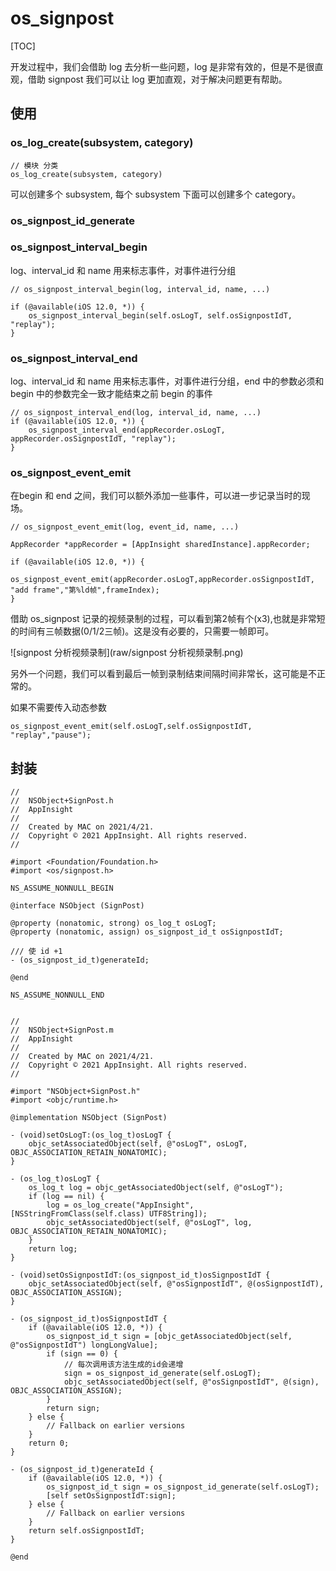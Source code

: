 # os_signpost



[TOC]

开发过程中，我们会借助 log 去分析一些问题，log 是非常有效的，但是不是很直观，借助 signpost 我们可以让 log 更加直观，对于解决问题更有帮助。

## 使用

### os_log_create(subsystem, category)



```
// 模块 分类
os_log_create(subsystem, category)
```

可以创建多个 subsystem, 每个 subsystem 下面可以创建多个 category。



### os_signpost_id_generate





### os_signpost_interval_begin 

  log、interval_id 和 name 用来标志事件，对事件进行分组

  ```
  // os_signpost_interval_begin(log, interval_id, name, ...)
  
  if (@available(iOS 12.0, *)) {
      os_signpost_interval_begin(self.osLogT, self.osSignpostIdT, "replay");
  }
  ```

  

### os_signpost_interval_end  

  log、interval_id 和 name 用来标志事件，对事件进行分组，end 中的参数必须和begin 中的参数完全一致才能结束之前 begin 的事件

  ```
  // os_signpost_interval_end(log, interval_id, name, ...)
  if (@available(iOS 12.0, *)) {
      os_signpost_interval_end(appRecorder.osLogT, appRecorder.osSignpostIdT, "replay");
  }
  ```

  

### os_signpost_event_emit 

在begin 和 end 之间，我们可以额外添加一些事件，可以进一步记录当时的现场。

  ```
  // os_signpost_event_emit(log, event_id, name, ...) 
  
  AppRecorder *appRecorder = [AppInsight sharedInstance].appRecorder;
  
  if (@available(iOS 12.0, *)) {
  		os_signpost_event_emit(appRecorder.osLogT,appRecorder.osSignpostIdT, "add frame","第%ld帧",frameIndex);		
  }
  ```



借助 os_signpost 记录的视频录制的过程，可以看到第2帧有个(x3),也就是非常短的时间有三帧数据(0/1/2三帧)。这是没有必要的，只需要一帧即可。



![signpost 分析视频录制](raw/signpost 分析视频录制.png)

另外一个问题，我们可以看到最后一帧到录制结束间隔时间非常长，这可能是不正常的。



如果不需要传入动态参数

```
os_signpost_event_emit(self.osLogT,self.osSignpostIdT, "replay","pause");
```



## 封装



```
//
//  NSObject+SignPost.h
//  AppInsight
//
//  Created by MAC on 2021/4/21.
//  Copyright © 2021 AppInsight. All rights reserved.
//

#import <Foundation/Foundation.h>
#import <os/signpost.h>

NS_ASSUME_NONNULL_BEGIN

@interface NSObject (SignPost)

@property (nonatomic, strong) os_log_t osLogT;
@property (nonatomic, assign) os_signpost_id_t osSignpostIdT;

/// 使 id +1
- (os_signpost_id_t)generateId;

@end

NS_ASSUME_NONNULL_END


//
//  NSObject+SignPost.m
//  AppInsight
//
//  Created by MAC on 2021/4/21.
//  Copyright © 2021 AppInsight. All rights reserved.
//

#import "NSObject+SignPost.h"
#import <objc/runtime.h>

@implementation NSObject (SignPost)

- (void)setOsLogT:(os_log_t)osLogT {
    objc_setAssociatedObject(self, @"osLogT", osLogT, OBJC_ASSOCIATION_RETAIN_NONATOMIC);
}

- (os_log_t)osLogT {
    os_log_t log = objc_getAssociatedObject(self, @"osLogT");
    if (log == nil) {
        log = os_log_create("AppInsight", [NSStringFromClass(self.class) UTF8String]);
        objc_setAssociatedObject(self, @"osLogT", log, OBJC_ASSOCIATION_RETAIN_NONATOMIC);
    }
    return log;
}

- (void)setOsSignpostIdT:(os_signpost_id_t)osSignpostIdT {
    objc_setAssociatedObject(self, @"osSignpostIdT", @(osSignpostIdT), OBJC_ASSOCIATION_ASSIGN);
}

- (os_signpost_id_t)osSignpostIdT {
    if (@available(iOS 12.0, *)) {
        os_signpost_id_t sign = [objc_getAssociatedObject(self, @"osSignpostIdT") longLongValue];
        if (sign == 0) {
            // 每次调用该方法生成的id会递增
            sign = os_signpost_id_generate(self.osLogT);
            objc_setAssociatedObject(self, @"osSignpostIdT", @(sign), OBJC_ASSOCIATION_ASSIGN);
        }
        return sign;
    } else {
        // Fallback on earlier versions
    }
    return 0;
}

- (os_signpost_id_t)generateId {
    if (@available(iOS 12.0, *)) {
        os_signpost_id_t sign = os_signpost_id_generate(self.osLogT);
        [self setOsSignpostIdT:sign];
    } else {
        // Fallback on earlier versions
    }
    return self.osSignpostIdT;
}

@end

```

